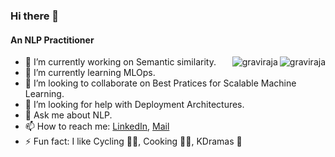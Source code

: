 ### Hi there 👋

<h4>An NLP Practitioner</h4>

<img align="right" src="https://github-readme-stats.vercel.app/api/top-langs/?username=graviraja&layout=compact&hide=html&theme=onedark" alt="graviraja" />

<img align="right" src="https://github-readme-stats.vercel.app/api?username=graviraja&show_icons=true&theme=onedark" alt="graviraja" />


- 🔭 I’m currently working on Semantic similarity.
- 🌱 I’m currently learning MLOps.
- 👯 I’m looking to collaborate on Best Pratices for Scalable Machine Learning.
- 🤔 I’m looking for help with Deployment Architectures.
- 💬 Ask me about NLP.
- 📫 How to reach me: [LinkedIn](https://www.linkedin.com/in/ravirajag/), [Mail](raviraja.ghanta@gmail.com)
- ⚡ Fun fact: I like Cycling 🚴‍♀️, Cooking 👨‍🍳, KDramas 🎥

<!--
**graviraja/graviraja** is a ✨ _special_ ✨ repository because its `README.md` (this file) appears on your GitHub profile.

Here are some ideas to get you started:

- 🔭 I’m currently working on ...
- 🌱 I’m currently learning ...
- 👯 I’m looking to collaborate on ...
- 🤔 I’m looking for help with ...
- 💬 Ask me about ...
- 📫 How to reach me: ...
- 😄 Pronouns: ...
- ⚡ Fun fact: ...
-->
